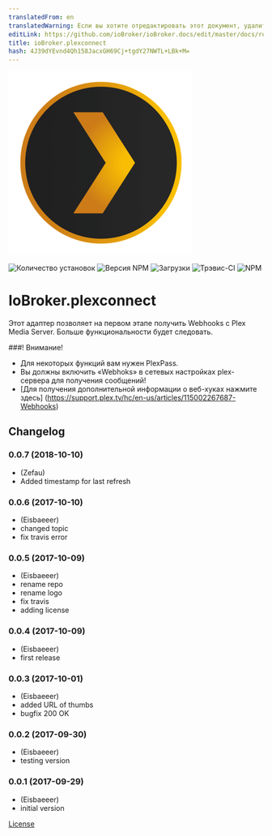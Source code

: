 ```yaml
---
translatedFrom: en
translatedWarning: Если вы хотите отредактировать этот документ, удалите поле «translationFrom», в противном случае этот документ будет снова автоматически переведен
editLink: https://github.com/ioBroker/ioBroker.docs/edit/master/docs/ru/adapterref/iobroker.plexconnect/README.md
title: ioBroker.plexconnect
hash: 4J39dYEvnd4Qh158JacxGH69Cj+tgdY27NWTL+LBk+M=
---
```

![логотип](../../../en/adapterref/iobroker.plexconnect/admin/plexconnect.png)

![Количество установок](http://iobroker.live/badges/plexconnect-stable.svg)
![Версия NPM](http://img.shields.io/npm/v/iobroker.plexconnect.svg)
![Загрузки](https://img.shields.io/npm/dm/iobroker.plexconnect.svg)
![Трэвис-CI](https://travis-ci.org/Eisbaeeer/ioBroker.plexconnect.svg?branch=master)
![NPM](https://nodei.co/npm/iobroker.plexconnect.png?downloads=true)

# IoBroker.plexconnect
Этот адаптер позволяет на первом этапе получить Webhooks с Plex Media Server.
Больше функциональности будет следовать.

###! Внимание!
* Для некоторых функций вам нужен PlexPass.
* Вы должны включить «Webhoks» в сетевых настройках plex-сервера для получения сообщений!
* [Для получения дополнительной информации о веб-хуках нажмите здесь] (https://support.plex.tv/hc/en-us/articles/115002267687-Webhooks)

## Changelog

### 0.0.7 (2018-10-10)
* (Zefau)
* Added timestamp for last refresh 

### 0.0.6 (2017-10-10)
* (Eisbaeeer)
* changed topic
* fix travis error

### 0.0.5 (2017-10-09)
* (Eisbaeeer)
* rename repo
* rename logo
* fix travis
* adding license

### 0.0.4 (2017-10-09)
* (Eisbaeeer)
* first release

### 0.0.3 (2017-10-01)
* (Eisbaeeer) 
* added URL of thumbs
* bugfix 200 OK

### 0.0.2 (2017-09-30)
* (Eisbaeeer) 
* testing version

### 0.0.1 (2017-09-29)
* (Eisbaeeer) 
* initial version

[License](https://github.com/Eisbaeeer/ioBroker.plexconnect/blob/master/LICENSE)